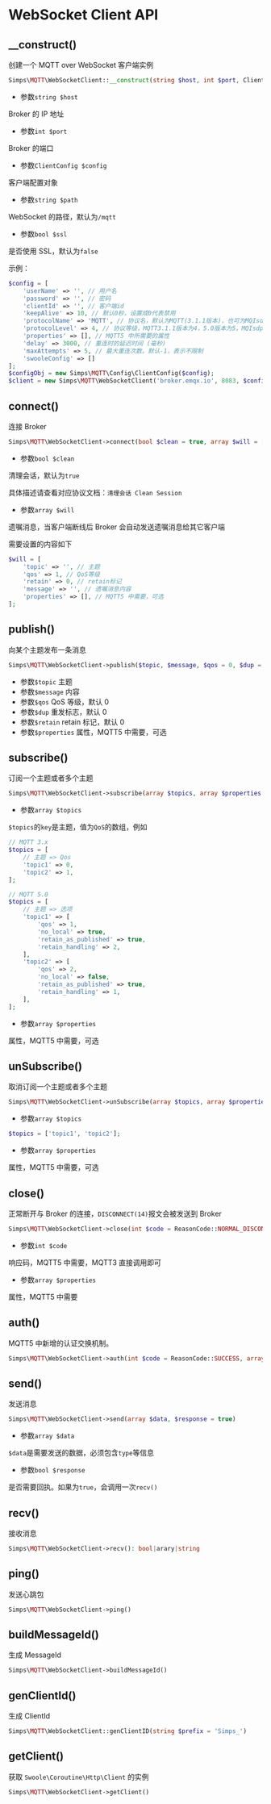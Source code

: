 # WebSocket Client API

## __construct()

创建一个 MQTT over WebSocket 客户端实例

```php
Simps\MQTT\WebSocketClient::__construct(string $host, int $port, ClientConfig $config, string $path = '/mqtt', bool $ssl = false)
```

- 参数`string $host`

Broker 的 IP 地址

- 参数`int $port`

Broker 的端口

- 参数`ClientConfig $config`

客户端配置对象

- 参数`string $path`

WebSocket 的路径，默认为`/mqtt`

- 参数`bool $ssl`

是否使用 SSL，默认为`false`

示例：

```php
$config = [
    'userName' => '', // 用户名
    'password' => '', // 密码
    'clientId' => '', // 客户端id
    'keepAlive' => 10, // 默认0秒，设置成0代表禁用
    'protocolName' => 'MQTT', // 协议名，默认为MQTT(3.1.1版本)，也可为MQIsdp(3.1版本)
    'protocolLevel' => 4, // 协议等级，MQTT3.1.1版本为4，5.0版本为5，MQIsdp为3
    'properties' => [], // MQTT5 中所需要的属性
    'delay' => 3000, // 重连时的延迟时间 (毫秒)
    'maxAttempts' => 5, // 最大重连次数。默认-1，表示不限制
    'swooleConfig' => []
];
$configObj = new Simps\MQTT\Config\ClientConfig($config);
$client = new Simps\MQTT\WebSocketClient('broker.emqx.io', 8083, $configObj, '/mqtt');
```

## connect()

连接 Broker

```php
Simps\MQTT\WebSocketClient->connect(bool $clean = true, array $will = [])
```

- 参数`bool $clean`

清理会话，默认为`true`

具体描述请查看对应协议文档：`清理会话 Clean Session`

- 参数`array $will`

遗嘱消息，当客户端断线后 Broker 会自动发送遗嘱消息给其它客户端

需要设置的内容如下

```php
$will = [
    'topic' => '', // 主题
    'qos' => 1, // QoS等级
    'retain' => 0, // retain标记
    'message' => '', // 遗嘱消息内容
    'properties' => [], // MQTT5 中需要，可选
];
```

## publish()

向某个主题发布一条消息

```php
Simps\MQTT\WebSocketClient->publish($topic, $message, $qos = 0, $dup = 0, $retain = 0, array $properties = [])
```

- 参数`$topic` 主题
- 参数`$message` 内容
- 参数`$qos` QoS 等级，默认 0
- 参数`$dup` 重发标志，默认 0
- 参数`$retain` retain 标记，默认 0
- 参数`$properties` 属性，MQTT5 中需要，可选

## subscribe()

订阅一个主题或者多个主题

```php
Simps\MQTT\WebSocketClient->subscribe(array $topics, array $properties = [])
```

- 参数`array $topics`

`$topics`的`key`是主题，值为`QoS`的数组，例如

```php
// MQTT 3.x
$topics = [
    // 主题 => Qos
    'topic1' => 0,
    'topic2' => 1,
];

// MQTT 5.0
$topics = [
    // 主题 => 选项
    'topic1' => [
        'qos' => 1,
        'no_local' => true,
        'retain_as_published' => true,
        'retain_handling' => 2,
    ],
    'topic2' => [
        'qos' => 2,
        'no_local' => false,
        'retain_as_published' => true,
        'retain_handling' => 1,
    ],
];
```

- 参数`array $properties`

属性，MQTT5 中需要，可选

## unSubscribe()

取消订阅一个主题或者多个主题

```php
Simps\MQTT\WebSocketClient->unSubscribe(array $topics, array $properties = [])
```

- 参数`array $topics`

```php
$topics = ['topic1', 'topic2'];
```

- 参数`array $properties`

属性，MQTT5 中需要，可选

## close()

正常断开与 Broker 的连接，`DISCONNECT(14)`报文会被发送到 Broker

```php
Simps\MQTT\WebSocketClient->close(int $code = ReasonCode::NORMAL_DISCONNECTION, array $properties = [])
```

- 参数`int $code`

响应码，MQTT5 中需要，MQTT3 直接调用即可

- 参数`array $properties`

属性，MQTT5 中需要

## auth()

MQTT5 中新增的认证交换机制。

```php
Simps\MQTT\WebSocketClient->auth(int $code = ReasonCode::SUCCESS, array $properties = [])
```

## send()

发送消息

```php
Simps\MQTT\WebSocketClient->send(array $data, $response = true)
```

- 参数`array $data`

`$data`是需要发送的数据，必须包含`type`等信息

- 参数`bool $response`

是否需要回执。如果为`true`，会调用一次`recv()`

## recv()

接收消息

```php
Simps\MQTT\WebSocketClient->recv(): bool|arary|string
```

## ping()

发送心跳包

```php
Simps\MQTT\WebSocketClient->ping()
```

## buildMessageId()

生成 MessageId

```php
Simps\MQTT\WebSocketClient->buildMessageId()
```

## genClientId()

生成 ClientId

```php
Simps\MQTT\WebSocketClient::genClientID(string $prefix = 'Simps_')
```

## getClient()

获取 `Swoole\Coroutine\Http\Client` 的实例

```php
Simps\MQTT\WebSocketClient->getClient()
```
